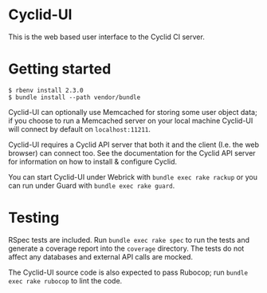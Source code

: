 Cyclid-UI
=========
This is the web based user interface to the Cyclid CI server.

# Getting started
```
$ rbenv install 2.3.0
$ bundle install --path vendor/bundle
```
Cyclid-UI can optionally use Memcached for storing some user object data; if you choose to run a Memcached server on your local machine Cyclid-UI will connect by default on `localhost:11211`.

Cyclid-UI requires a Cyclid API server that both it and the client (I.e. the web browser) can connect too. See the documentation for the Cyclid API server for information on how to install & configure Cyclid.

You can start Cyclid-UI under Webrick with `bundle exec rake rackup` or you can run under Guard with `bundle exec rake guard`.

# Testing

RSpec tests are included. Run `bundle exec rake spec` to run the tests and generate a coverage report into the `coverage` directory. The tests do not affect any databases and external API calls are mocked.

The Cyclid-UI source code is also expected to pass Rubocop; run `bundle exec rake rubocop` to lint the code.